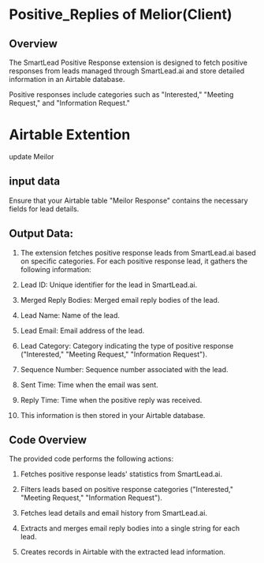 # Positive_Replies of Melior(Client)

## Overview
The SmartLead Positive Response extension is designed to fetch positive responses from leads managed through SmartLead.ai and store detailed information in an Airtable database.

Positive responses include categories such as "Interested," "Meeting Request," and "Information Request."

# Airtable Extention
update Meilor

## input data
Ensure that your Airtable table "Meilor Response" contains the necessary fields for lead details.

## Output Data:
1. The extension fetches positive response leads from SmartLead.ai based on specific categories. For each positive response lead, it gathers the following information:
   
2. Lead ID: Unique identifier for the lead in SmartLead.ai.
   
3. Merged Reply Bodies: Merged email reply bodies of the lead.

4. Lead Name: Name of the lead.

5. Lead Email: Email address of the lead.

6. Lead Category: Category indicating the type of positive response ("Interested," "Meeting Request," "Information Request").

7. Sequence Number: Sequence number associated with the lead.

8. Sent Time: Time when the email was sent.

9. Reply Time: Time when the positive reply was received.

10. This information is then stored in your Airtable database.

## Code Overview
The provided code performs the following actions:

1. Fetches positive response leads' statistics from SmartLead.ai.
   
2. Filters leads based on positive response categories ("Interested," "Meeting Request," "Information Request").

3. Fetches lead details and email history from SmartLead.ai.

4. Extracts and merges email reply bodies into a single string for each lead.

5. Creates records in Airtable with the extracted lead information.

